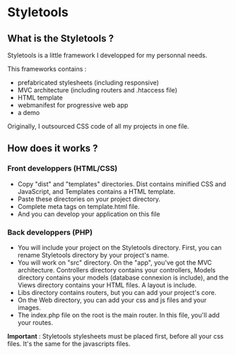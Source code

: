 # Styletools

## What is the Styletools ?

Styletools is a little framework I developped for my personnal needs.

This frameworks contains :
* prefabricated stylesheets (including responsive)
* MVC architecture (including routers and .htaccess file)
* HTML template
* webmanifest for progressive web app
* a demo

Originally, I outsourced CSS code of all my projects in one file.

## How does it works ?

### Front developpers (HTML/CSS)

* Copy "dist" and "templates" directories. Dist contains minified CSS and JavaScript, and Templates contains a HTML template.
* Paste these directories on your project directory.
* Complete meta tags on template.html file.
* And you can develop your application on this file

### Back developpers (PHP)

* You will include your project on the Styletools directory. First, you can rename Styletools directory by your project's name.
* You will work on "src" directory. On the "app", you've got the MVC architecture. Controllers directory contains your controllers, Models directory contains your models (database connexion is include), and the Views directory contains your HTML files. A layout is include.
* Libs directory contains routers, but you can add your project's core.
* On the Web directory, you can add your css and js files and your images.
* The index.php file on the root is the main router. In this file, you'll add your routes.

**Important** :  Styletools stylesheets must be placed first, before all your css files. It's the same for the javascripts files.
